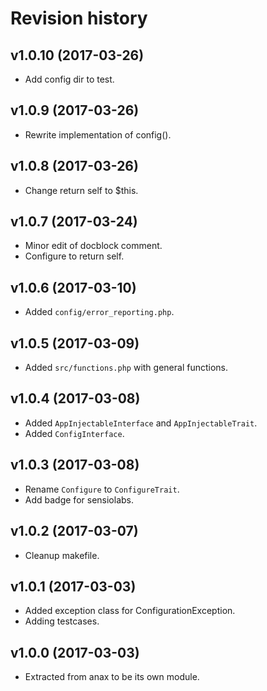 Revision history
=================================

v1.0.10 (2017-03-26)
---------------------------------

* Add config dir to test.


v1.0.9 (2017-03-26)
---------------------------------

* Rewrite implementation of config().


v1.0.8 (2017-03-26)
---------------------------------

* Change return self to $this.


v1.0.7 (2017-03-24)
---------------------------------

* Minor edit of docblock comment.
* Configure to return self.


v1.0.6 (2017-03-10)
---------------------------------

* Added `config/error_reporting.php`.


v1.0.5 (2017-03-09)
---------------------------------

* Added `src/functions.php` with general functions.


v1.0.4 (2017-03-08)
---------------------------------

* Added `AppInjectableInterface` and `AppInjectableTrait`.
* Added `ConfigInterface`.


v1.0.3 (2017-03-08)
---------------------------------

* Rename `Configure` to `ConfigureTrait`.
* Add badge for sensiolabs.


v1.0.2 (2017-03-07)
---------------------------------

* Cleanup makefile.


v1.0.1 (2017-03-03)
---------------------------------

* Added exception class for ConfigurationException.
* Adding testcases.


v1.0.0 (2017-03-03)
---------------------------------

* Extracted from anax to be its own module.
